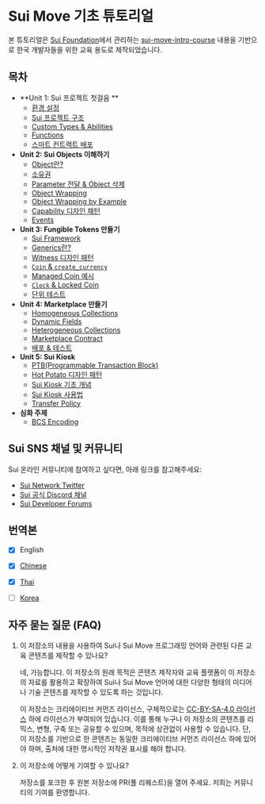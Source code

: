 # Sui Move 기초 튜토리얼

본 튜토리얼은 [Sui Foundation](https://suifoundation.org/)에서 관리하는 [sui-move-intro-course](https://github.com/sui-foundation/sui-move-intro-course) 내용을 기반으로 한국 개발자들을 위한 교육 용도로 제작되었습니다.  

## 목차

- **Unit 1: Sui 프로젝트 첫걸음 **
    - [환경 설정](./unit-one/lessons/1_set_up_environment.md)
    - [Sui 프로젝트 구조](./unit-one/lessons/2_sui_project_structure.md)
    - [Custom Types & Abilities](./unit-one/lessons/3_custom_types_and_abilities.md)
    - [Functions](./unit-one/lessons/4_functions.md)
    - [스마트 컨트랙트 배포](./unit-one/lessons/5_contract_deployment.md)
- **Unit 2: Sui Objects 이해하기**
    - [Object란?](./unit-two/lessons/1_working_with_sui_objects.md)
    - [소유권](./unit-two/lessons/2_ownership.md)
    - [Parameter 전달 & Object 삭제](./unit-two/lessons/3_parameter_passing_and_object_deletion.md)
    - [Object Wrapping](./unit-two/lessons/4_object_wrapping.md)
    - [Object Wrapping by Example](./unit-two/lessons/5_object_wrapping_example.md)
    - [Capability 디자인 패턴](./unit-two/lessons/6_capability_design_pattern.md)
    - [Events](./unit-two/lessons/7_events.md)
- **Unit 3: Fungible Tokens 만들기**
    - [Sui Framework](./unit-three/lessons/1_sui_framework.md)
    - [Generics란?](./unit-three/lessons/2_intro_to_generics.md)
    - [Witness 디자인 패턴](./unit-three/lessons/3_witness_design_pattern.md)
    - [`Coin` & `create_currency`](./unit-three/lessons/4_the_coin_resource_and_create_currency.md)
    - [Managed Coin 예시](./unit-three/lessons/5_managed_coin.md)
    - [`Clock` & Locked Coin](./unit-three/lessons/6_clock_and_locked_coin.md)
    - [단위 테스트](./unit-three/lessons/7_unit_testing.md)    
- **Unit 4: Marketplace 만들기**
    - [Homogeneous Collections](./unit-four/lessons/1_homogeneous_collections.md)
    - [Dynamic Fields](./unit-four/lessons/2_dynamic_fields.md)
    - [Heterogeneous Collections](./unit-four/lessons/3_heterogeneous_collections.md)
    - [Marketplace Contract](./unit-four/lessons/4_marketplace_contract.md)
    - [배포 & 테스트](./unit-four/lessons/5_deployment_and_testing.md)
- **Unit 5: Sui Kiosk**
    - [PTB(Programmable Transaction Block)](./unit-five/lessons/1_programmable_transaction_block.md)
    - [Hot Potato 디자인 패턴](./unit-five/lessons/2_hot_potato_pattern.md)
    - [Sui Kiosk 기초 개념](./unit-five/lessons/3_kiosk_basics.md)
    - [Sui Kiosk 사용법](./unit-five/lessons/4_kiosk_basic_usage.md)
    - [Transfer Policy](./unit-five/lessons/5_transfer_policy.md)
- **심화 주제**
    - [BCS Encoding](./advanced-topics/BCS_encoding/lessons/BCS_encoding.md)

## Sui SNS 채널 및 커뮤니티

Sui 온라인 커뮤니티에 참여하고 싶다면, 아래 링크를 참고해주세요:

- [Sui Network Twitter](https://twitter.com/SuiNetwork) 
- [Sui 공식 Discord 채널](https://discord.gg/sui)
- [Sui Developer Forums](https://forums.sui.io/)

## 번역본

- [x] English
- [x] [Chinese](https://github.com/RandyPen/sui-move-intro-course-zh)
- [x] [Thai](https://github.com/Contribution-DAO/sui-move-intro-course-thai)
- [ ] [Korea](https://github.com/styu12/sui-move-intro-course-kr)


## 자주 묻는 질문 (FAQ)

1. 이 저장소의 내용을 사용하여 Sui나 Sui Move 프로그래밍 언어와 관련된 다른 교육 콘텐츠를 제작할 수 있나요?

    네, 가능합니다. 이 저장소의 원래 목적은 콘텐츠 제작자와 교육 플랫폼이 이 저장소의 자료를 활용하고 확장하여 Sui나 Sui Move 언어에 대한 다양한 형태의 미디어나 기술 콘텐츠를 제작할 수 있도록 하는 것입니다.

    이 저장소는 크리에이티브 커먼즈 라이선스, 구체적으로는 [CC-BY-SA-4.0 라이선스](https://github.com/sui-foundation/sui-move-intro-course/blob/main/LICENSE) 하에 라이선스가 부여되어 있습니다. 이를 통해 누구나 이 저장소의 콘텐츠를 리믹스, 변형, 구축 또는 공유할 수 있으며, 목적에 상관없이 사용할 수 있습니다. 단, 이 저장소를 기반으로 한 콘텐츠는 동일한 크리에이티브 커먼즈 라이선스 하에 있어야 하며, 출처에 대한 명시적인 저작권 표시를 해야 합니다.

2. 이 저장소에 어떻게 기여할 수 있나요?

    저장소를 포크한 후 원본 저장소에 PR(풀 리퀘스트)을 열어 주세요. 저희는 커뮤니티의 기여를 환영합니다.
